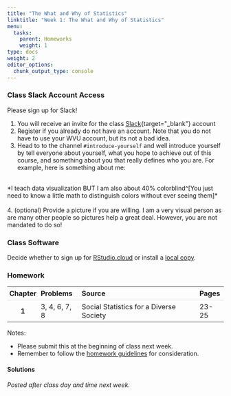 ```yaml
---
title: "The What and Why of Statistics"
linktitle: "Week 1: The What and Why of Statistics"
menu:
  tasks:
    parent: Homeworks
    weight: 1
type: docs
weight: 2
editor_options: 
  chunk_output_type: console
---
```

<script src="/rmarkdown-libs/kePrint/kePrint.js"></script>
<link href="/rmarkdown-libs/lightable/lightable.css" rel="stylesheet" />
<script src="/rmarkdown-libs/kePrint/kePrint.js"></script>
<link href="/rmarkdown-libs/lightable/lightable.css" rel="stylesheet" />



<style>
span.boxed {
  border: 0px solid #FFFFFF;
  padding: 5px;
  color: #FFFFFF;
  background-color: #005b96;
  display: inline;
} 

table {
   margin-left: auto;
   margin-right: auto;
}

table thead th { border-bottom: 1px solid #ddd; 
}

th, td { padding: 5px; 
}

tr:nth-child(even) { background: #ffffff; 
}
</style>

### Class Slack Account Access
Please sign up for Slack!

1. You will receive an invite for the class [Slack](2021edp613.slack.com){target="_blank"} account
2. Register if you already do not have an account. Note that you do not have to use your WVU account, but its not a bad idea.
3. Head to to the channel `#introduce-yourself` and well introduce yourself by tell everyone about yourself, what you hope to achieve out of this course, and something about you that really defines who you are. For example, here is something about me:<br>
<br>
*I teach data visualization BUT I am also about 40% colorblind^[You just need to know a little math to distinguish colors without ever seeing them]*<br><br>
4. (optional) Provide a picture if you are willing. I am a very visual person as are many other people so pictures help a great deal. However, you are not mandated to do so!

### Class Software
Decide whether to sign up for [RStudio.cloud](/resources/install/#rstudio-cloud) or install a [local copy](/resources/install/#rstudio-on-your-computer).

### Homework


<center>
<table>
 <thead>
  <tr>
   <th style="text-align:center;"> Chapter </th>
   <th style="text-align:left;"> Problems </th>
   <th style="text-align:left;"> Source </th>
   <th style="text-align:left;"> Pages </th>
  </tr>
 </thead>
<tbody>
  <tr>
   <td style="text-align:center;font-weight: bold;"> 1 </td>
   <td style="text-align:left;"> 3, 4, 6, 7, 8 </td>
   <td style="text-align:left;"> Social Statistics for a Diverse Society </td>
   <td style="text-align:left;"> 23-25 </td>
  </tr>
</tbody>
</table>
</center>

Notes: 

- Please submit this at the beginning of class next week.
- Remember to follow the [homework guidelines](/tasks/#homeworks) for consideration.

<!--
to the Submission Portal on [ecampus](https://ecampus.wvu.edu/){target="_blank"} by 11:59 PM next Wednesday.<br>
-->

#### Solutions

*Posted after class day and time next week.*

<!--
<details><summary>3</summary>
<p>

a. <span class="boxed">Interval–ratio</span>
b. <span class="boxed">Interval–ratio</span>
c. <span class="boxed">Nominal</span>
d. <span class="boxed">Ordinal</span>
e. <span class="boxed">Nominal</span>
f. <span class="boxed">Interval–ratio</span>
g. <span class="boxed">Ordinal</span> 

</p>
</details>

<details><summary>4</summary>
<p>

a. <span class="boxed">Discrete</span>
b. <span class="boxed">Continuous</span> 
c. <span class="boxed">Continuous</span> 

</p>
</details>

<details><summary>6</summary>
<p>

a. Unemployment records could be used to determine the actual number of unemployed; a <span class="boxed">descriptive statistic</span> based upon the population. 
b. A survey is taken to estimate student opinions about the quality of food; <span class="boxed">inferential statistic</span>.
c. National health records can be used to determine the incidence rate of breast cancer among all Asian women, so this would be a <span class="boxed">descriptive statistic</span>. 
d. The ratings will be gathered from a survey, so this is an <span class="boxed">inferential statistic</span>.
e. A university should be able to report GPA by major, so this is a <span class="boxed">descriptive statistic</span> based upon the population. 
f. In theory, the United States records all immigrants to this country. Therefore, the number of South East Asian immigrants would be a <span class="boxed">descriptive statistic</span>. However, because of illegal immigration, surveys are also taken to estimate the total number of legal and unauthorized immigrants. In that event, the number of immigrants would be an <span class="boxed">inferential statistic</span>.

</p>
</details>

<details><summary>7</summary>
<p>

a. <span class="boxed">Annual income</span> 
b. Gender: <span class="boxed">nominal</span><br>
Number of hours worked per week: <span class="boxed">interval ratio</span><br>
Years of education: <span class="boxed">interval ratio</span><br> 
Job title: <span class="boxed">nominal</span>. 
c. This is an application of <span class="boxed">inferential statistics</span>. The researcher is using information based on her sample to predict the annual income of a larger population of young graduates.


</p>
</details>

<details><summary>8</summary>
<p>
At the nominal level, a simple measure of political participation is whether or not someone voted in the most recent general election. This variable would be coded either <span class="boxed">yes</span> or <span class="boxed">no</span>. 

At the ordinal level, a composite measure could be constructed of both voting and political party membership, like this:



<table class="table" style="width: auto !important; margin-left: auto; margin-right: auto;">
 <thead>
  <tr>
   <th style="text-align:left;"> Behavior </th>
   <th style="text-align:center;"> Code </th>
  </tr>
 </thead>
<tbody>
  <tr>
   <td style="text-align:left;"> Didn’t vote; No membership </td>
   <td style="text-align:center;"> 0 </td>
  </tr>
  <tr>
   <td style="text-align:left;"> Voted; No membership OR Membership; Didn’t vote </td>
   <td style="text-align:center;"> 1 </td>
  </tr>
  <tr>
   <td style="text-align:left;"> Voted;  Membership </td>
   <td style="text-align:center;"> 2 </td>
  </tr>
</tbody>
</table>

These codes are <span class="boxed">ordinal</span> in scale because the amount of political participation can be ranked from high to low. Other possible ordinal variables can be constructed from other sets of behaviors, such as working in a candidate’s campaign and signing a petition. The key points are to create a variable whose values can be ranked and whose values are not on an interval–ratio scale.

At the <span class="boxed">interval–ratio</span> level, political participation could be measured by the percentage of elections in which a person has voted since becoming eligible to vote, or the amount of money a person donated to political candidates during some specified time period. 

</p>
</details>
-->

